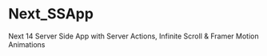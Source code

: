 # Next_SSApp
Next 14 Server Side App with Server Actions, Infinite Scroll &amp; Framer Motion Animations
